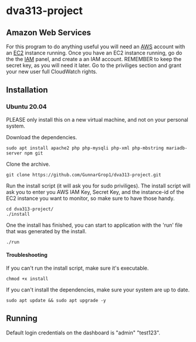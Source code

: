 # dva313-project

## Amazon Web Services
For this program to do anything useful you will need an [AWS](https://aws.amazon.com/) account with an [EC2](https://console.aws.amazon.com/ec2/v2) instance running.
Once you have an EC2 instance running, go do the the [IAM](https://console.aws.amazon.com/iam) panel, and create a an IAM account.
REMEMBER to keep the secret key, as you will need it later. Go to the priviliges section and grant your new user full CloudWatch rights.

## Installation

### Ubuntu 20.04
PLEASE only install this on a new virtual machine, and not on your personal system.

Download the dependencies.
```
sudo apt install apache2 php php-mysqli php-xml php-mbstring mariadb-server npm git
```
Clone the archive.
```
git clone https://github.com/GunnarGrop1/dva313-project.git
```
Run the install script (it will ask you for sudo priviliges).
The install script will ask you to enter you AWS IAM Key, Secret Key, and the instance-id of the EC2 instance you want to monitor,
so make sure to have those handy.
```
cd dva313-project/
./install
```
One the install has finished, you can start to application with the 'run' file that was generated by the install.
```
./run
```
#### Troubleshooting
If you can't run the install script, make sure it's executable.
```
chmod +x install
```

If you can't install the dependencies, make sure your system are up to date.
```
sudo apt update && sudo apt upgrade -y
```

## Running
Default login credentials on the dashboard is "admin" "test123".

